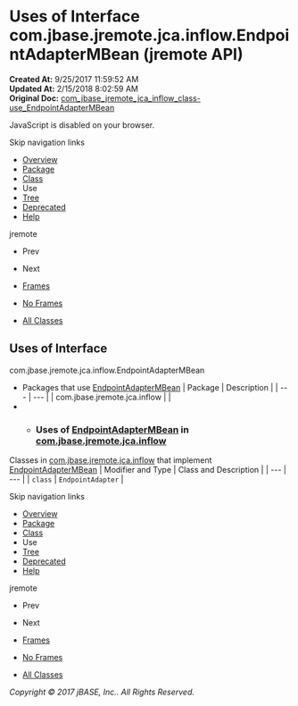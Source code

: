 # Uses of Interface com.jbase.jremote.jca.inflow.EndpointAdapterMBean (jremote   API)

**Created At:** 9/25/2017 11:59:52 AM  
**Updated At:** 2/15/2018 8:02:59 AM  
**Original Doc:** [com_jbase_jremote_jca_inflow_class-use_EndpointAdapterMBean](https://docs.jbase.com/39263-class-use/com_jbase_jremote_jca_inflow_class-use_EndpointAdapterMBean)  

<!--<br>    try {<br>        if (location.href.indexOf('is-external=true') == -1) {<br>            parent.document.title="Uses of Interface com.jbase.jremote.jca.inflow.EndpointAdapterMBean (jremote   API)";<br>        }<br>    }<br>    catch(err) {<br>    }<br>//-->
JavaScript is disabled on your browser.

Skip navigation links

- [Overview](../../../../../../overview-summary.html)
- [Package](./../../com.jbase.jremote.jca.inflow-%28jremote---api%29)
- [Class](./../../endpointadaptermbean-%28jremote---api%29 "interface in com.jbase.jremote.jca.inflow")
- Use
- [Tree](./../../com.jbase.jremote.jca.inflow-class-hierarchy-%28jremote---api%29)
- [Deprecated](../../../../../../deprecated-list.html)
- [Help](../../../../../../help-doc.html)


jremote <br>

- Prev
- Next


- [Frames](./.)
- [No Frames](./.)


- [All Classes](../../../../../../allclasses-noframe.html)


<!--<br>  allClassesLink = document.getElementById("allclasses\_navbar\_top");<br>  if(window==top) {<br>    allClassesLink.style.display = "block";<br>  }<br>  else {<br>    allClassesLink.style.display = "none";<br>  }<br>  //-->

## Uses of Interface
com.jbase.jremote.jca.inflow.EndpointAdapterMBean

- Packages that use [EndpointAdapterMBean](./../../endpointadaptermbean-%28jremote---api%29 "interface in com.jbase.jremote.jca.inflow") | Package | Description |
| --- | --- |
| com.jbase.jremote.jca.inflow |   |
- - ### Uses of [EndpointAdapterMBean](./../../endpointadaptermbean-%28jremote---api%29 "interface in com.jbase.jremote.jca.inflow") in [com.jbase.jremote.jca.inflow](./../../com.jbase.jremote.jca.inflow-%28jremote---api%29)


Classes in [com.jbase.jremote.jca.inflow](./../../com.jbase.jremote.jca.inflow-%28jremote---api%29) that implement [EndpointAdapterMBean](./../../endpointadaptermbean-%28jremote---api%29 "interface in com.jbase.jremote.jca.inflow") | Modifier and Type | Class and Description |
| --- | --- |
| `class` | `EndpointAdapter`  |

Skip navigation links

- [Overview](../../../../../../overview-summary.html)
- [Package](./../../com.jbase.jremote.jca.inflow-%28jremote---api%29)
- [Class](./../../endpointadaptermbean-%28jremote---api%29 "interface in com.jbase.jremote.jca.inflow")
- Use
- [Tree](./../../com.jbase.jremote.jca.inflow-class-hierarchy-%28jremote---api%29)
- [Deprecated](../../../../../../deprecated-list.html)
- [Help](../../../../../../help-doc.html)


jremote <br>

- Prev
- Next


- [Frames](./.)
- [No Frames](./.)


- [All Classes](../../../../../../allclasses-noframe.html)


<!--<br>  allClassesLink = document.getElementById("allclasses\_navbar\_bottom");<br>  if(window==top) {<br>    allClassesLink.style.display = "block";<br>  }<br>  else {<br>    allClassesLink.style.display = "none";<br>  }<br>  //-->

*Copyright © 2017 jBASE, Inc.. All Rights Reserved.*
